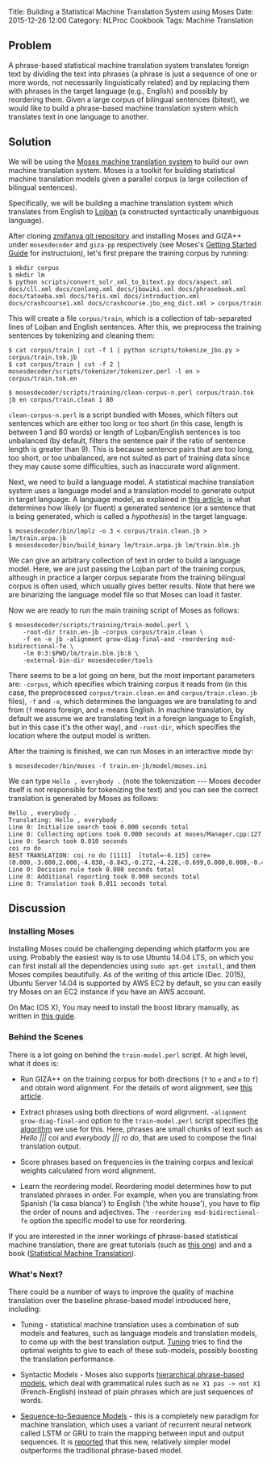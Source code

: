 Title: Building a Statistical Machine Translation System using Moses
Date: 2015-12-26 12:00
Category: NLProc Cookbook
Tags: Machine Translation

## Problem

A phrase-based statistical machine translation system translates foreign text by dividing the text into phrases (a phrase is just a sequence of one or more words,
not necessarily linguistically related) and by replacing them with phrases in the target language (e.g., English) and possibly by reordering them.
Given a large corpus of bilingual sentences (bitext), we would like to build a phrase-based machine translation system which translates text in one language to another.

## Solution

We will be using the [Moses machine translation system](http://www.statmt.org/moses/) to build our own machine translation system. Moses is a toolkit for building
statistical machine translation models given a parallel corpus (a large collection of bilingual sentences).

Specifically, we will be building a machine translation system which translates from English to [Lojban](https://en.wikipedia.org/wiki/Lojban) (a constructed syntactically unambiguous language).

After cloning [zmifanva git repository](https://github.com/mhagiwara/zmifanva) and installing Moses and GIZA++ under `mosesdecoder` and `giza-pp` respectively (see Moses's [Getting Started Guide](http://www.statmt.org/moses/?n=Development.GetStarted) for instructuion), let's first prepare the training corpus by running:

```
$ mkdir corpus
$ mkdir lm
$ python scripts/convert_solr_xml_to_bitext.py docs/aspect.xml docs/cll.xml docs/conlang.xml docs/jbowiki.xml docs/phrasebook.xml docs/tatoeba.xml docs/teris.xml docs/introduction.xml docs/crashcourse1.xml docs/crashcourse.jbo_eng_dict.xml > corpus/train
```

This will create a file `corpus/train`, which is a collection of tab-separated lines of Lojban and English sentences. After this, we preprocess the training sentences by tokenizing and cleaning them:

```
$ cat corpus/train | cut -f 1 | python scripts/tokenize_jbo.py > corpus/train.tok.jb
$ cat corpus/train | cut -f 2 | mosesdecoder/scripts/tokenizer/tokenizer.perl -l en > corpus/train.tok.en

$ mosesdecoder/scripts/training/clean-corpus-n.perl corpus/train.tok jb en corpus/train.clean 1 80
```

`clean-corpus-n.perl` is a script bundled with Moses, which filters out sentences which are either too long or too short (in this case, length is between 1 and 80 words)
or length of Lojban/English sentences is too unbalanced (by default, filters the sentence pair if the ratio of sentence length is greater than 9). This is because sentence pairs that are too long, too short, or too unbalanced, are not suited as part of training data since they may cause some difficulties, such as inaccurate word alignment.

Next, we need to build a language model. A statistical machine translation system uses a language model and a translation model to generate output in target language. A language model, as explained in [this article](/training-an-n-gram-language-model-and-estimating-sentence-probability.html), is what determines how likely (or fluent) a generated sentence (or a sentence that is being generated, which is called a *hypothesis*) in the target language.

```
$ mosesdecoder/bin/lmplz -o 3 < corpus/train.clean.jb > lm/train.arpa.jb
$ mosesdecoder/bin/build_binary lm/train.arpa.jb lm/train.blm.jb
```

We can give an arbitrary collection of text in order to build a language model. Here, we are just passing the Lojban part of the training corpus, although in practice a larger corpus separate from the training bilingual corpus is often used, which usually gives better results. Note that here we are binarizing the language model file so that Moses can load it faster.

Now we are ready to run the main training script of Moses as follows:
```
$ mosesdecoder/scripts/training/train-model.perl \
    -root-dir train.en-jb -corpus corpus/train.clean \
    -f en -e jb -alignment grow-diag-final-and -reordering msd-bidirectional-fe \
    -lm 0:3:$PWD/lm/train.blm.jb:8 \
    -external-bin-dir mosesdecoder/tools
```

There seems to be a lot going on here, but the most important parameters are: `-corpus`, which specifies which training corpus it reads from (in this case, the preprocessed `corpus/train.clean.en` and `corpus/train.clean.jb` files), `-f` and `-e`, which determines the languages we are translating to and from (`f` means foreign, and `e` means English. In machine translation, by default we assume we are translating text in a foreign language to English, but in this case it's the other way), and `-root-dir`, which specifies the location where the output model is written.

After the training is finished, we can run Moses in an interactive mode by:

```
$ mosesdecoder/bin/moses -f train.en-jb/model/moses.ini
```

We can type `Hello , everybody .` (note the tokenization --- Moses decoder itself is not responsible for tokenizing the text) and you can see the correct translation is generated by Moses as follows:

```
Hello , everybody .
Translating: Hello , everybody .
Line 0: Initialize search took 0.000 seconds total
Line 0: Collecting options took 0.000 seconds at moses/Manager.cpp:127
Line 0: Search took 0.010 seconds
coi ro do
BEST TRANSLATION: coi ro do [1111]  [total=-6.115] core=(0.000,-3.000,2.000,-4.030,-8.843,-0.272,-4.228,-0.699,0.000,0.000,-0.420,0.000,0.000,0.000,-11.409)
Line 0: Decision rule took 0.000 seconds total
Line 0: Additional reporting took 0.000 seconds total
Line 0: Translation took 0.011 seconds total
```

## Discussion

### Installing Moses

Installing Moses could be challenging depending which platform you are using.
Probably the easiest way is to use Ubuntu 14.04 LTS, on which you can first install all the dependencies using `sudo apt-get install`, and then Moses compiles beautifully.
As of the writing of this article (Dec. 2015), Ubuntu Server 14.04 is supported by AWS EC2 by default, so you can easily try Moses on an EC2 instance if you have an AWS account.

On Mac (OS X), You may need to install the boost library manually, as written in [this guide](http://www.statmt.org/moses/?n=Development.GetStarted).

### Behind the Scenes

There is a lot going on behind the `train-model.perl` script. At high level, what it does is:

* Run GIZA++ on the training corpus for both directions (`f` to `e` and `e` to `f`) and obtain word alignment. For the details of word alignment, see [this article](using-giza-to-obtain-word-alignment-between-bilingual-sentences.html).

* Extract phrases using both directions of word alignment. `-alignment grow-diag-final-and` option to the `train-model.perl` script specifies [the algorithm](http://homepages.inf.ed.ac.uk/pkoehn/publications/iwslt05-report.pdf) we use for this. Here, phrases are small chunks of text such as *Hello ||| coi* and *everybody ||| ro do*, that are used to compose the final translation output.

* Score phrases based on frequencies in the training corpus and lexical weights calculated from word alignment.

* Learn the reordering model. Reordering model determines how to put translated phrases in order. For example, when you are translating from Spanish ('la casa blanca') to English ('the white house'), you have to flip the order of nouns and adjectives. The `-reordering msd-bidirectional-fe` option the specific model to use for reordering.

If you are interested in the inner workings of phrase-based statistical machine translation, there are great tutorials (such as [this one](http://homepages.inf.ed.ac.uk/pkoehn/publications/tutorial2006.pdf)) and and a book ([Statistical Machine Translation](http://www.statmt.org/book/)).

### What's Next?

There could be a number of ways to improve the quality of machine translation over the baseline phrase-based model introduced here, including:

* Tuning - statistical machine translation uses a combination of sub models and features, such as language models and translation models, to come up with the best translation output. [Tuning](http://www.statmt.org/moses/?n=FactoredTraining.Tuning) tries to find the optimal weights to give to each of these sub-models, possibly boosting the translation performance.

* Syntactic Models - Moses also supports [hierarchical phrase-based models](http://www.statmt.org/moses/?n=Moses.SyntaxTutorial), which deal with grammatical rules such as `ne X1 pas -> not X1` (French-English) instead of plain phrases which are just sequences of words.

* [Sequence-to-Sequence Models](https://www.tensorflow.org/versions/master/tutorials/seq2seq/index.html) - this is a completely new paradigm for machine translation, which uses a variant of recurrent neural network called LSTM or GRU to train the mapping between input and output sequences. It is [reported](http://papers.nips.cc/paper/5346-sequence-to-sequence-learning-with-neural-networks.pdf) that this new, relatively simpler model outperforms the traditional phrase-based model.

